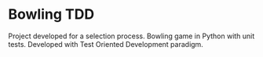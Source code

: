 # Bowling TDD

Project developed for a selection process. Bowling game in Python with unit tests. Developed with Test Oriented Development paradigm.
